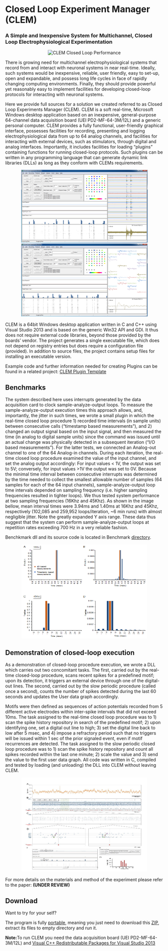 # Closed Loop Experiment Manager (CLEM)
### A Simple and Inexpensive System for Multichannel, Closed Loop Electrophysiological Experimentation

<p align="middle">
<img src="https://github.com/Hananel-Hazan/CLEM/blob/master/Screenshots/CLEM%20-%20Demonstration CLEM.gif" alt="CLEM Closed Loop Performance" width="500" height="400">
</p>

<p>There is growing need for multichannel electrophysiological systems that record from and interact with neuronal systems in near real-time. Ideally, such systems would be inexpensive, reliable, user friendly, easy to set-up, open and expandable, and possess long life cycles in face of rapidly changing computing environments. Finally, they should provide powerful yet reasonably easy to implement facilities for developing closed-loop protocols for interacting with neuronal systems. </p>
<p>Here we provide full sources for a solution we created referred to as Closed Loop Experiments Manager (CLEM). CLEM is a soft real-time, Microsoft Windows desktop application based on an inexpensive, general-purpose 64-channel data acquisition board (UEI PD2-MF-64-3M/12L) and a generic personal computer. CLEM provides a fully functional, user-friendly graphical interface, possesses facilities for recording, presenting and logging electrophysiological data from up to 64 analog channels, and facilities for interacting with external devices, such as stimulators, through digital and analog interfaces. Importantly, it includes facilities for loading “plugins” containing functions for running closed-loop protocols. Such plugins can be written in any programming language that can generate dynamic link libraries (DLLs) as long as they conform with CLEMs requirements.</p>

<p align="middle">
<img src="https://github.com/Hananel-Hazan/CLEM/blob/master/Screenshots/CLEM%20GUI%20a.png" alt="CLEM"  width="403" height="232"> <img src="https://github.com/Hananel-Hazan/CLEM/blob/master/Screenshots/CLEM%20GUI%20b.png" alt="CLEM"  width="403" height="232">
</p>

<p>CLEM is a 64bit Windows desktop application written in C and C++ using Visual Studio 2013 and is based on the generic Win32 API and GDI. It thus does not require external code libraries, beyond those provided by the boards’ vendor.  The project generates a single executable file, which does not depend on registry entries but does require a configuration file (provided).
In addition to source files, the project contains setup files for installing an executable version.</p>
<p>Example code and further information needed for creating Plugins can be found in a related project:
<a href="https://github.com/Hananel-Hazan/CLEM-Plugin-Template">CLEM Plugin Template</a></p>

## Benchmarks
<p>The system described here uses interrupts generated by the data acquisition card to clock sample-analyze-output loops. To measure the sample-analyze-output execution times this approach allows, and, importantly, the jitter in such times, we wrote a small plugin in which the real-time closed loop procedure 1) recorded time intervals (in sample units) between consecutive calls (“timestamp based measurements”), and 2) changed an output signal based on the input signal, and then measured the time (in analog to digital sample units) since the command was issued until an actual change was physically detected in a subsequent iteration (“I/O based measurements”). For the latter tests, we connected an Analog-out channel to one of the 64 Analog-in channels. During each iteration, the real-time closed loop procedure examined the value of the input channel, and set the analog output accordingly: For input values < 1V, the output was set to 5V; conversely, for input values >1V the output was set to 0V.  Because the minimal time interval between consecutive interrupts was determined by the time needed to collect the smallest allowable number of samples (64 samples for each of the 64 input channels), sample-analyze-output loop time intervals depended on sampling frequency (i.e. higher sampling frequencies resulted in tighter loops). We thus tested system performance at two sampling frequencies (16Khz and 45Khz). As shown in the image bellow, mean interval times were 3.94ms and 1.40ms at 16Khz and 45Khz, respectively (102,085 and 259,952 loops/iteration, ~6 min runs) with almost negligible jitter. Note the greatly expanded Y axis range. These data thus suggest that the system can perform sample-analyze-output loops at repetition rates exceeding 700 Hz in a very reliable fashion.</p>
<p>Benchkmark dll and its source code is located in Benchmark <a href="https://github.com/Hananel-Hazan/CLEM/tree/master/DLL/Benchmark">directory</a>.</p>
<p align="middle">
<img src="https://github.com/Hananel-Hazan/CLEM/blob/master/Screenshots/CLEM%20-%20Closed%20Loop%20Performance.png" alt="CLEM Closed Loop Performance" width="400" height="300"></p>


## Demonstration of closed-loop execution 
<p>
As a demonstration of closed-loop procedure execution, we wrote a DLL which carries out two concomitant tasks. The first, carried out by the real-time closed-loop procedure, scans recent spikes for a predefined motif; upon its detection, it triggers an external device through one of the digital-out lines. The second, carried out by the slow periodic procedure (called once a second), counts the number of spikes detected during the last 60 seconds and updates the User data graph accordingly. 
</p>
<p>
Motifs were then defined as sequences of action potentials recorded from 5 different active electrodes within inter-spike intervals that did not exceed 10ms. The task assigned to the real-time closed loop procedure was to 1) scan the spike history repository in search of the predefined motif; 2) upon identifying one, set a digital out line to high; 3) set the digital line back to low after 5 msec, and 4) impose a refractory period such that no triggers will be issued within 1 sec of the prior signaled event, even if motif recurrences are detected. The task assigned to the slow periodic closed loop procedure was to 1) scan the spike history repository and count all spikes recorded within the last one minute; 2) scale the value and 3) send the value to the first user data graph. All code was written in C, compiled and tested by loading (and unloading) the DLL into CLEM without leaving CLEM. 
</p>
<p align="middle">
<img src="https://github.com/Hananel-Hazan/CLEM/blob/master/Screenshots/CLEM%20-%20Demonstration of closed-loop execution.jpg" alt="CLEM Closed Loop Performance" width="400" height="300">
</p>
<p>
For more details on the materials and method of the experiment please refer to the paper: <B>(UNDER REVIEW)</B>
</p>



## Download
<p>Want to try for your self?</p>
<p>The program is fully <a href="https://en.wikipedia.org/wiki/Portable_application">portable</a>, meaning you just need to download this <a href="https://github.com/Hananel-Hazan/CLEM/blob/master/Binaries/CLEM.zip">ZIP</a>, extract its files to empty directory and run it.</p>
<p><b>Note:</b>To run CLEM you need the data acquisition board (UEI PD2-MF-64-3M/12L) and <a href="https://www.microsoft.com/en-us/download/details.aspx?id=40784"> Visual C++ Redistributable Packages for Visual Studio 2013</a></p>


